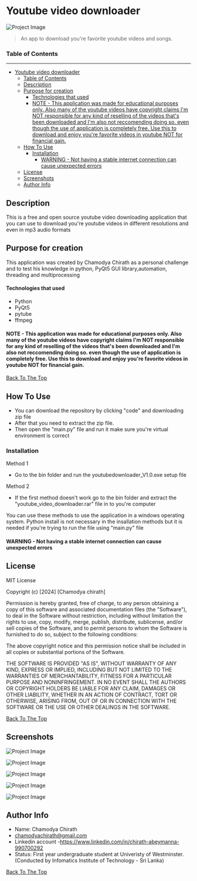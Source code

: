 # Youtube video downloader

![Project Image](resources/main_logo_final.svg)

> An app to download you're favorite youtube videos and songs.



### Table of Contents
---

- [Youtube video downloader](#youtube-video-downloader)
    - [Table of Contents](#table-of-contents)
  - [Description](#description)
  - [Purpose for creation](#purpose-for-creation)
      - [Technologies that used](#technologies-that-used)
      - [NOTE - This application was made for educational purposes only. Also many of the youtube videos have copyright claims I'm NOT responsible for any kind of reselling of the videos that's been downloaded and I'm also not reccomending doing so. even though the use of application is completely free. Use this to download and enjoy you're favorite videos in youtube NOT for financial gain.](#note---this-application-was-made-for-educational-purposes-only-also-many-of-the-youtube-videos-have-copyright-claims-im-not-responsible-for-any-kind-of-reselling-of-the-videos-thats-been-downloaded-and-im-also-not-reccomending-doing-so-even-though-the-use-of-application-is-completely-free-use-this-to-download-and-enjoy-youre-favorite-videos-in-youtube-not-for-financial-gain)
  - [How To Use](#how-to-use)
    - [Installation](#installation)
      - [WARNING - Not having a stable internet connection can cause unexpected errors](#warning---not-having-a-stable-internet-connection-can-cause-unexpected-errors)
  - [License](#license)
  - [Screenshots](#screenshots)
  - [Author Info](#author-info)


## Description

This is a free and open source youtube video downloading application that you can use to download you're youtube videos in different resolutions and even in mp3 audio formats

## Purpose for creation

This application was created by Chamodya Chirath as a personal challenge and to test his knowledge in python, PyQt5 GUI library,automation, threading and multiprocessing

#### Technologies that used

- Python
- PyQt5
- pytube
- ffmpeg

#### NOTE - This application was made for educational purposes only. Also many of the youtube videos have copyright claims I'm NOT responsible for any kind of reselling of the videos that's been downloaded and I'm also not reccomending doing so. even though the use of application is completely free. Use this to download and enjoy you're favorite videos in youtube NOT for financial gain.

[Back To The Top](#Youtube-video-downloader)



## How To Use

- You can download the repository by clicking "code" and downloading zip file
- After that you need to extract the zip file.
- Then open the "main.py" file and run it make sure you're virtual environment is correct


### Installation

Method 1
 - Go to the bin folder and run the youtubedownloader_V1.0.exe setup file

Method 2
  - If the first method doesn't work go to the bin folder and extract the "youtube_video_downloader.rar" file in to you're computer

You can use these methods to use the application in a windows operating system. Python install is not necessary in the insallation methods but it is needed if you're trying to run the file using "main.py" file

#### WARNING - Not having a stable internet connection can cause unexpected errors

## License

MIT License

Copyright (c) [2024] [Chamodya chirath]

Permission is hereby granted, free of charge, to any person obtaining a copy
of this software and associated documentation files (the "Software"), to deal
in the Software without restriction, including without limitation the rights
to use, copy, modify, merge, publish, distribute, sublicense, and/or sell
copies of the Software, and to permit persons to whom the Software is
furnished to do so, subject to the following conditions:

The above copyright notice and this permission notice shall be included in all
copies or substantial portions of the Software.

THE SOFTWARE IS PROVIDED "AS IS", WITHOUT WARRANTY OF ANY KIND, EXPRESS OR
IMPLIED, INCLUDING BUT NOT LIMITED TO THE WARRANTIES OF MERCHANTABILITY,
FITNESS FOR A PARTICULAR PURPOSE AND NONINFRINGEMENT. IN NO EVENT SHALL THE
AUTHORS OR COPYRIGHT HOLDERS BE LIABLE FOR ANY CLAIM, DAMAGES OR OTHER
LIABILITY, WHETHER IN AN ACTION OF CONTRACT, TORT OR OTHERWISE, ARISING FROM,
OUT OF OR IN CONNECTION WITH THE SOFTWARE OR THE USE OR OTHER DEALINGS IN THE
SOFTWARE.

[Back To The Top](#Youtube-video-downloader)


## Screenshots
 
 ![Project Image](resources/1.png)


 ![Project Image](resources/3.png)

 ![Project Image](resources/4.png)

 ![Project Image](resources/5.png)

 ![Project Image](resources/6.png)



## Author Info

- Name: Chamodya Chirath
- chamodyachirath@gmail.com
- Linkedin account -https://www.linkedin.com/in/chirath-abeymanna-990700292
- Status: First year undergraduate student at Univeristy of Westminster.(Conducted by Infomatics Institute of Technology - Sri Lanka)

[Back To The Top](#Youtube-video-downloader)
